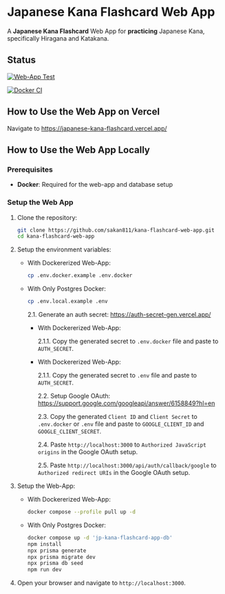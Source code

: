 # Japanese Kana Flashcard Web App

A **Japanese Kana Flashcard** Web App for **practicing** Japanese Kana, specifically Hiragana and Katakana.

## Status

[![Web-App Test](https://github.com/sakan811/kana-flashcard-web-app/actions/workflows/test-app.yml/badge.svg)](https://github.com/sakan811/kana-flashcard-web-app/actions/workflows/test-app.yml)

[![Docker CI](https://github.com/sakan811/kana-flashcard-web-app/actions/workflows/docker-ci.yml/badge.svg)](https://github.com/sakan811/kana-flashcard-web-app/actions/workflows/docker-ci.yml)

## How to Use the Web App on Vercel

Navigate to <https://japanese-kana-flashcard.vercel.app/>

## How to Use the Web App Locally

### Prerequisites

- **Docker**: Required for the web-app and database setup

### Setup the Web App

1. Clone the repository:

   ```bash
   git clone https://github.com/sakan811/kana-flashcard-web-app.git
   cd kana-flashcard-web-app
   ```

2. Setup the environment variables:

   - With Dockererized Web-App:

     ```bash
     cp .env.docker.example .env.docker
     ```

   - With Only Postgres Docker:

     ```bash
     cp .env.local.example .env
     ```

     2.1. Generate an auth secret: <https://auth-secret-gen.vercel.app/>

     - With Dockererized Web-App:

       2.1.1. Copy the generated secret to `.env.docker` file and paste to `AUTH_SECRET`.

     - With Dockererized Web-App:

       2.1.1. Copy the generated secret to `.env` file and paste to `AUTH_SECRET`.

       2.2. Setup Google OAuth: <https://support.google.com/googleapi/answer/6158849?hl=en>

       2.3. Copy the generated `Client ID` and `Client Secret` to `.env.docker` or `.env` file and paste to `GOOGLE_CLIENT_ID` and `GOOGLE_CLIENT_SECRET`.

       2.4. Paste `http://localhost:3000` to `Authorized JavaScript origins` in the Google OAuth setup.

       2.5. Paste `http://localhost:3000/api/auth/callback/google` to `Authorized redirect URIs` in the Google OAuth setup.

3. Setup the Web-App:

   - With Dockererized Web-App:

     ```bash
     docker compose --profile pull up -d
     ```

   - With Only Postgres Docker:

     ```bash
     docker compose up -d 'jp-kana-flashcard-app-db'
     npm install
     npx prisma generate
     npx prisma migrate dev
     npx prisma db seed
     npm run dev
     ```

4. Open your browser and navigate to `http://localhost:3000`.
